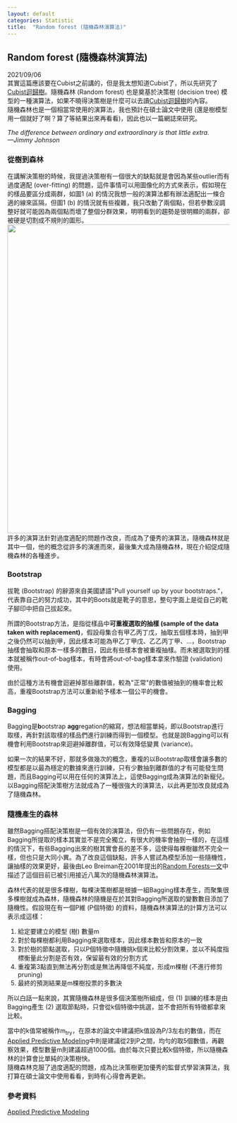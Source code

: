 ```yaml
---
layout: default
categories: Statistic
title:  "Random forest (隨機森林演算法)"
---  
```

## Random forest (隨機森林演算法)  
2021/09/06  
其實這篇應該要在Cubist之前講的，但是我太想知道Cubist了，所以先研究了[Cubist迴歸樹](https://lloydychuang.github.io/statistic/2021/09/05/cubist.html)。隨機森林 (Random forest) 也是奠基於決策樹 (decision tree) 模型的一種演算法，如果不曉得決策樹是什麼可以去讀[Cubist迴歸樹](https://lloydychuang.github.io/statistic/2021/09/05/cubist.html)的內容。  
隨機森林也是一個相當常使用的演算法，我也預計在碩士論文中使用 (還是樹模型用一個就好了啊？算了等結果出來再看看)，因此也以一篇網誌來研究。  
  
*The difference between ordinary and extraordinary is that little extra.  
&mdash;Jimmy Johnson*  
  
### 從樹到森林  
在講解決策樹的時候，我提過決策樹有一個很大的缺點就是會因為某些outlier而有過度適配 (over-fitting) 的問題，這件事情可以用圖像化的方式來表示，假如現在的樣品要區分成兩群，如圖1 (a) 的情況我想一般的演算法都有辦法適配出一條合適的線來區隔，但圖1 (b) 的情況就有些複雜，我只改動了兩個點，但若參數沒調整好就可能因為兩個點而壞了整個分群效果，明明看到的趨勢是很明顯的兩群，卻被硬是切割成不規則的圖形。  
<img src="https://lloydychuang.github.io/assets/RF1.jpg" width="700">     
許多的演算法針對過度適配的問題作改良，而成為了優秀的演算法，隨機森林就是其中一個，他的概念從許多的演進而來，最後集大成為隨機森林，現在介紹促成隨機森林的各種進步。
  
### Bootstrap  
拔靴 (Bootstrap) 的辭源來自美國諺語"Pull yourself up by your bootstraps."，代表靠自己的努力成功，其中的Boots就是靴子的意思，整句字面上是從自己的靴子腳印中把自己拔起來。  
  
所謂的Bootstrap方法，是指從樣品中**可重複選取的抽樣 (sample of the data taken with replacement)**，假設母集合有甲乙丙丁戊，抽取五個樣本時，抽到甲之後仍然可以抽到甲，因此樣本可能為甲乙丁甲戊、乙乙丙丁甲、...，Bootstrap抽樣會抽取和原本一樣多的數目，因此有些樣本會被重複抽樣。而未被選取到的樣本就被稱作out-of-bag樣本，有時會將out-of-bag樣本拿來作驗證 (validation) 使用。  
  
由於這種方法有機會迴避掉那些離群值，較為"正常"的數值被抽到的機率會比較高，重複Bootstrap方法可以重新給予樣本一個公平的機會。  
  
### Bagging  
Bagging是**b**ootstrap **agg**regation的縮寫，想法相當單純，即以Bootstrap進行取樣，再針對該取樣的樣品們進行訓練而得到一個模型。也就是說Bagging可以有機會利用Bootstrap來迴避掉離群值，可以有效降低變異 (variance)。  
  
如果一次的結果不好，那就多做幾次的概念，重複的以Bootstrap取樣會讓多數的模型都是以最為穩定的數據來進行訓練，只有少數抽到離群值的才有可能發生問題，而且Bagging可以用在任何的演算法上，這使Bagging成為演算法的新寵兒。以Bagging搭配決策樹方法就成為了一種很強大的演算法，以此再更加改良就成為了隨機森林。  
  
### 隨機產生的森林  
雖然Bagging搭配決策樹是一個有效的演算法，但仍有一些問題存在，例如Bagging所提取的樣本其實並不是完全獨立，有很大的機率會抽到一樣的，在這樣的情況下，有些Bagging出來的樹其實會長的差不多，這使得每棵樹雖然不完全一樣，但也只是大同小異。為了改良這個缺點，許多人嘗試為模型添加一些隨機性，讓抽樣的效果更好，最後由Leo Breiman在2001年提出的<a href="https://link.springer.com/article/10.1023/A:1010933404324" target="_blank">Random Forests一文</a>中描述了這個目前已被引用接近八萬次的隨機森林演算法。  
  
森林代表的就是很多棵樹，每棵決策樹都是根據一組Bagging樣本產生，而聚集很多棵樹就成為森林，隨機森林的隨機是在於其對Bagging所選取的變數數目添加了隨機性。假設現在有一個P維 (P個特徵) 的資料，隨機森林演算法的計算方法可以表示成這樣：  
1. 給定要建立的模型 (樹) 數量m
2. 對於每棵樹都利用Bagging來選取樣本，因此樣本數皆和原本的一致
3. 對於樹的節點選取，只以P個特徵中隨機挑k個來比較分割效果，並以不純度指標衡量此分割是否有效，保留最有效的分割方式
4. 重複第3點直到無法再分割或是無法再降低不純度，形成m棵樹 (不進行修剪pruning)
5. 最終的預測結果是m棵樹投票的多數決
  
所以白話一點來說，其實隨機森林是很多個決策樹所組成，但 (1) 訓練的樣本是由Bagging產生 (2) 選取節點時，只會從k個特徵中挑選，並不會把所有特徵都拿來比較。  
  
當中的k值常被稱作m<sub>try</sub>，在原本的論文中建議把k值設為P/3左右的數值，而在<a href="https://link.springer.com/book/10.1007/978-1-4614-6849-3" target="_blank">Applied Predictive Modeling</a>中則是建議從2到P之間，均勻的取5個數值，再觀察效果，模型數量m則建議超過1000個。由於每次只要比較k個特徵，所以隨機森林的計算會比單純的決策樹快。  
隨機森林克服了過度適配的問題，成為比決策樹更加優秀的監督式學習演算法，我打算在碩士論文中使用看看，到時有心得會再更新。  
  
### 參考資料  
<a href="https://link.springer.com/book/10.1007/978-1-4614-6849-3" target="_blank">Applied Predictive Modeling</a>
